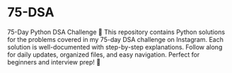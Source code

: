 # 75-DSA
75-Day Python DSA Challenge 🚀 This repository contains Python solutions for the problems covered in my 75-day DSA challenge on Instagram. Each solution is well-documented with step-by-step explanations. Follow along for daily updates, organized files, and easy navigation. Perfect for beginners and interview prep! 🌟
